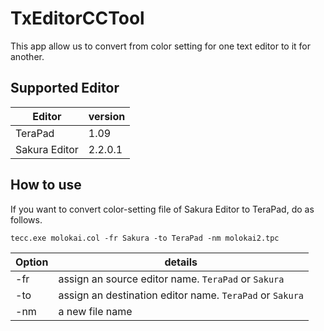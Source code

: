 # TxEditorCCTool
This app allow us to convert from color setting for one text editor to it for another.

## Supported Editor
|Editor|version|
|-------|------|
|TeraPad|1.09|
|Sakura Editor|2.2.0.1|

## How to use
If you want to convert color-setting file of Sakura Editor to TeraPad, do as follows.
```shell
tecc.exe molokai.col -fr Sakura -to TeraPad -nm molokai2.tpc
````
|Option|details|
|---|---|
|-fr|assign an source editor name. `TeraPad` or `Sakura`|
|-to|assign an destination editor name. `TeraPad` or `Sakura`|
|-nm|a new file name|
